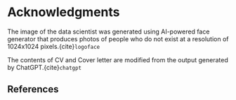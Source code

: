 # Acknowledgments

The image of the data scientist was generated using AI-powered face generator that produces photos of people who do not exist at a resolution of 1024x1024 pixels.{cite}`logoface`

The contents of CV and Cover letter are modified from the output generated by ChatGPT.{cite}`chatgpt`

## References

```{bibliography} references.bib
